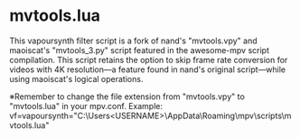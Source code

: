 # mvtools.lua
This vapoursynth filter script is a fork of nand's "mvtools.vpy" and maoiscat's "mvtools_3.py" script featured in the awesome-mpv script compilation. This script retains the option to skip frame rate conversion for videos with 4K resolution―a feature found in nand's original script―while using maoiscat's logical operations.

※Remember to change the file extension from "mvtools.vpy" to "mvtools.lua" in your mpv.conf. Example: vf=vapoursynth="C:\Users\<USERNAME>\AppData\Roaming\mpv\scripts\mvtools.lua"
